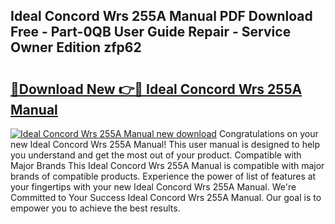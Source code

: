 ## Ideal Concord Wrs 255A Manual PDF Download Free - Part-0QB User Guide Repair - Service Owner Edition zfp62

# <h2><a href="http://cf25979.oget.top/?id=Ideal+Concord+Wrs+255A+Manual">🔗Download New 👉🔴 Ideal Concord Wrs 255A Manual</a></h2>

[![Ideal Concord Wrs 255A Manual new download](https://i.imgur.com/5g1atiW.png)](http://cf25979.oget.top/?id=Ideal+Concord+Wrs+255A+Manual)
Congratulations on your new Ideal Concord Wrs 255A Manual! This user manual is designed to help you understand and get the most out of your product. Compatible with Major Brands This Ideal Concord Wrs 255A Manual is compatible with major brands of compatible products. Experience the power of list of features at your fingertips with your new Ideal Concord Wrs 255A Manual. We're Committed to Your Success Ideal Concord Wrs 255A Manual. Our goal is to empower you to achieve the best results.
